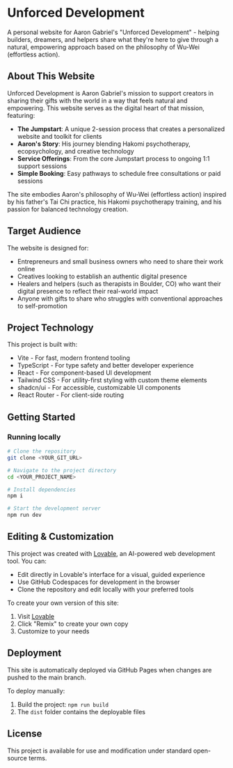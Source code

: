 
# Unforced Development

A personal website for Aaron Gabriel's "Unforced Development" - helping builders, dreamers, and helpers share what they're here to give through a natural, empowering approach based on the philosophy of Wu-Wei (effortless action).

## About This Website

Unforced Development is Aaron Gabriel's mission to support creators in sharing their gifts with the world in a way that feels natural and empowering. This website serves as the digital heart of that mission, featuring:

- **The Jumpstart**: A unique 2-session process that creates a personalized website and toolkit for clients
- **Aaron's Story**: His journey blending Hakomi psychotherapy, ecopsychology, and creative technology
- **Service Offerings**: From the core Jumpstart process to ongoing 1:1 support sessions
- **Simple Booking**: Easy pathways to schedule free consultations or paid sessions

The site embodies Aaron's philosophy of Wu-Wei (effortless action) inspired by his father's Tai Chi practice, his Hakomi psychotherapy training, and his passion for balanced technology creation.

## Target Audience

The website is designed for:
- Entrepreneurs and small business owners who need to share their work online
- Creatives looking to establish an authentic digital presence
- Healers and helpers (such as therapists in Boulder, CO) who want their digital presence to reflect their real-world impact
- Anyone with gifts to share who struggles with conventional approaches to self-promotion

## Project Technology

This project is built with:

- Vite - For fast, modern frontend tooling
- TypeScript - For type safety and better developer experience
- React - For component-based UI development
- Tailwind CSS - For utility-first styling with custom theme elements
- shadcn/ui - For accessible, customizable UI components
- React Router - For client-side routing

## Getting Started

### Running locally

```sh
# Clone the repository
git clone <YOUR_GIT_URL>

# Navigate to the project directory
cd <YOUR_PROJECT_NAME>

# Install dependencies
npm i

# Start the development server
npm run dev
```

## Editing & Customization

This project was created with [Lovable](https://lovable.dev/projects/2d9262cf-37df-41aa-a902-8c415ca29dbc), an AI-powered web development tool. You can:

- Edit directly in Lovable's interface for a visual, guided experience
- Use GitHub Codespaces for development in the browser
- Clone the repository and edit locally with your preferred tools

To create your own version of this site:
1. Visit [Lovable](https://lovable.dev/projects/2d9262cf-37df-41aa-a902-8c415ca29dbc)
2. Click "Remix" to create your own copy
3. Customize to your needs

## Deployment

This site is automatically deployed via GitHub Pages when changes are pushed to the main branch.

To deploy manually:
1. Build the project: `npm run build`
2. The `dist` folder contains the deployable files

## License

This project is available for use and modification under standard open-source terms.

